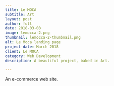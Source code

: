 ```yaml
---
title: Le MOCA
subtitle: Art
layout: post
author: full
date: 2018-03-08
image: lemocca-2.png
thumbnail: lemocca-2-thumbnail.png
alt: Le Moca landing page
project-date: March 2018
client: Le MOCA
category: Web Development
description: A beautiful project, baked in Art.

---
```


An e-commerce web site.